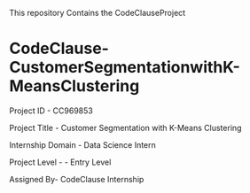 This repository Contains the CodeClauseProject
# CodeClause-CustomerSegmentationwithK-MeansClustering

Project ID - CC969853


Project Title - Customer Segmentation with K-Means Clustering


Internship Domain - Data Science Intern

Project Level - - Entry Level

Assigned By- CodeClause Internship

